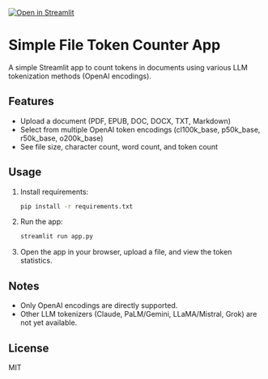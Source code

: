 
[![Open in Streamlit](https://img.shields.io/badge/-Streamlit-FF4B4B?style=flat&logo=streamlit&logoColor=white)](https://tokencounter.streamlit.app)

# Simple File Token Counter App

A simple Streamlit app to count tokens in documents using various LLM tokenization methods (OpenAI encodings).

## Features
- Upload a document (PDF, EPUB, DOC, DOCX, TXT, Markdown)
- Select from multiple OpenAI token encodings (cl100k_base, p50k_base, r50k_base, o200k_base)
- See file size, character count, word count, and token count

## Usage
1. Install requirements:
   ```bash
   pip install -r requirements.txt
   ```
2. Run the app:
   ```bash
   streamlit run app.py
   ```
3. Open the app in your browser, upload a file, and view the token statistics.

## Notes
- Only OpenAI encodings are directly supported.
- Other LLM tokenizers (Claude, PaLM/Gemini, LLaMA/Mistral, Grok) are not yet available.

## License
MIT

